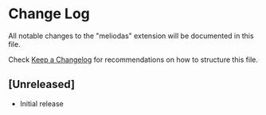 # Change Log
All notable changes to the "meliodas" extension will be documented in this file.

Check [Keep a Changelog](http://keepachangelog.com/) for recommendations on how to structure this file.

## [Unreleased]
- Initial release
